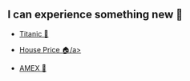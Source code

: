 ## I can experience something new 🧠

- <a href="https://github.com/YuLim2/Kaggle/blob/master/titanic/titanic-my-second-data-analysis.ipynb" target="_blank">Titanic 🚢</a>

- <a href="https://github.com/YuLim2/Kaggle/blob/master/House_Price/house_price_regression.ipynb" target="_blank">House Price 🏠/a>

- <a href="https://github.com/YuLim2/Kaggle/blob/master/AMEX/amex-data-analysis-in-english.ipynb" target="_blank">AMEX 💸</a>
